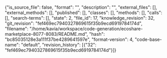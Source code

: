 {"is_source_file": false, "format": "", "description": "", "external_files": [], "external_methods": [], "published": [], "classes": [], "methods": [], "calls": [], "search-terms": [], "state": 2, "file_id": 17, "knowledge_revision": 32, "git_revision": "fef469ec7940327869615f35b9ecd6919784174d", "filename": "/home/kavia/workspace/code-generation/ecoshare-marketplace-8077-8083/README.md", "hash": "bc85035128e3a111f37be4289641597e", "format-version": 4, "code-base-name": "default", "revision_history": [{"32": "fef469ec7940327869615f35b9ecd6919784174d"}]}